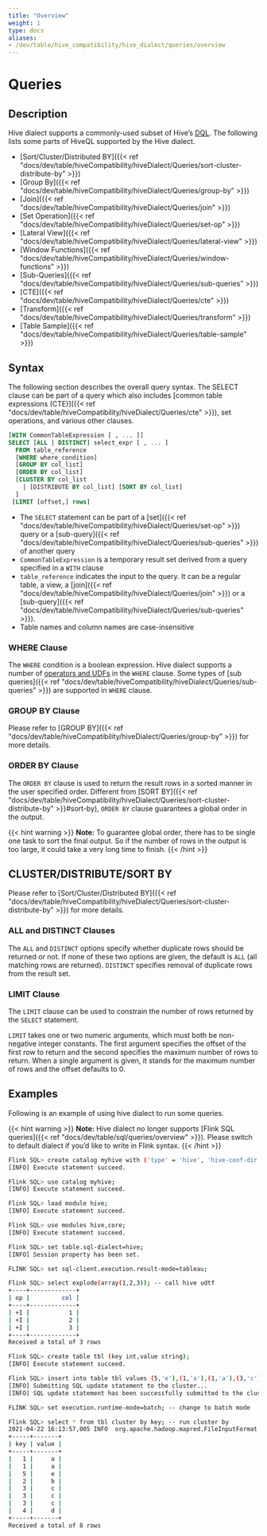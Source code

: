 ```yaml
---
title: "Overview"
weight: 1
type: docs
aliases:
- /dev/table/hive_compatibility/hive_dialect/queries/overview
---
```

<!--
Licensed to the Apache Software Foundation (ASF) under one
or more contributor license agreements.  See the NOTICE file
distributed with this work for additional information
regarding copyright ownership.  The ASF licenses this file
to you under the Apache License, Version 2.0 (the
"License"); you may not use this file except in compliance
with the License.  You may obtain a copy of the License at
  http://www.apache.org/licenses/LICENSE-2.0
Unless required by applicable law or agreed to in writing,
software distributed under the License is distributed on an
"AS IS" BASIS, WITHOUT WARRANTIES OR CONDITIONS OF ANY
KIND, either express or implied.  See the License for the
specific language governing permissions and limitations
under the License.
-->

# Queries

## Description

Hive dialect supports a commonly-used subset of Hive’s [DQL](https://cwiki.apache.org/confluence/display/Hive/LanguageManual+Select).
The following lists some parts of HiveQL supported by the Hive dialect.

- [Sort/Cluster/Distributed BY]({{< ref "docs/dev/table/hiveCompatibility/hiveDialect/Queries/sort-cluster-distribute-by" >}})
- [Group By]({{< ref "docs/dev/table/hiveCompatibility/hiveDialect/Queries/group-by" >}})
- [Join]({{< ref "docs/dev/table/hiveCompatibility/hiveDialect/Queries/join" >}})
- [Set Operation]({{< ref "docs/dev/table/hiveCompatibility/hiveDialect/Queries/set-op" >}})
- [Lateral View]({{< ref "docs/dev/table/hiveCompatibility/hiveDialect/Queries/lateral-view" >}})
- [Window Functions]({{< ref "docs/dev/table/hiveCompatibility/hiveDialect/Queries/window-functions" >}})
- [Sub-Queries]({{< ref "docs/dev/table/hiveCompatibility/hiveDialect/Queries/sub-queries" >}})
- [CTE]({{< ref "docs/dev/table/hiveCompatibility/hiveDialect/Queries/cte" >}})
- [Transform]({{< ref "docs/dev/table/hiveCompatibility/hiveDialect/Queries/transform" >}})
- [Table Sample]({{< ref "docs/dev/table/hiveCompatibility/hiveDialect/Queries/table-sample" >}})

## Syntax

The following section describes the overall query syntax.
The SELECT clause can be part of a query which also includes [common table expressions (CTE)]({{< ref "docs/dev/table/hiveCompatibility/hiveDialect/Queries/cte" >}}), set operations, and various other clauses.

```sql
[WITH CommonTableExpression [ , ... ]]
SELECT [ALL | DISTINCT] select_expr [ , ... ]
  FROM table_reference
  [WHERE where_condition]
  [GROUP BY col_list]
  [ORDER BY col_list]
  [CLUSTER BY col_list
    | [DISTRIBUTE BY col_list] [SORT BY col_list]
  ]
 [LIMIT [offset,] rows]
```
- The `SELECT` statement can be part of a [set]({{< ref "docs/dev/table/hiveCompatibility/hiveDialect/Queries/set-op" >}}) query or a [sub-query]({{< ref "docs/dev/table/hiveCompatibility/hiveDialect/Queries/sub-queries" >}}) of another query
- `CommonTableExpression` is a temporary result set derived from a query specified in a `WITH` clause
- `table_reference` indicates the input to the query. It can be a regular table, a view, a [join]({{< ref "docs/dev/table/hiveCompatibility/hiveDialect/Queries/join" >}}) or a [sub-query]({{< ref "docs/dev/table/hiveCompatibility/hiveDialect/Queries/sub-queries" >}}).
- Table names and column names are case-insensitive

### WHERE Clause

The `WHERE` condition is a boolean expression. Hive dialect supports a number of [operators and UDFs](https://cwiki.apache.org/confluence/display/Hive/LanguageManual+UDF)
in the `WHERE` clause. Some types of [sub queries]({{< ref "docs/dev/table/hiveCompatibility/hiveDialect/Queries/sub-queries" >}}) are supported in `WHERE` clause.

### GROUP BY Clause

Please refer to [GROUP BY]({{< ref "docs/dev/table/hiveCompatibility/hiveDialect/Queries/group-by" >}}) for more details.

### ORDER BY Clause

The `ORDER BY` clause is used to return the result rows in a sorted manner in the user specified order.
Different from [SORT BY]({{< ref "docs/dev/table/hiveCompatibility/hiveDialect/Queries/sort-cluster-distribute-by" >}}#sort-by), `ORDER BY` clause guarantees
a global order in the output.

{{< hint warning >}}
**Note:**
To guarantee global order, there has to be single one task to sort the final output.
So if the number of rows in the output is too large, it could take a very long time to finish.
{{< /hint >}}

## CLUSTER/DISTRIBUTE/SORT BY

Please refer to [Sort/Cluster/Distributed BY]({{< ref "docs/dev/table/hiveCompatibility/hiveDialect/Queries/sort-cluster-distribute-by" >}}) for more details.

### ALL and DISTINCT Clauses

The `ALL` and `DISTINCT` options specify whether duplicate rows should be returned or not.
If none of these two options are given, the default is `ALL` (all matching rows are returned).
`DISTINCT` specifies removal of duplicate rows from the result set.

### LIMIT Clause

The `LIMIT` clause can be used to constrain the number of rows returned by the `SELECT` statement.

`LIMIT` takes one or two numeric arguments, which must both be non-negative integer constants.
The first argument specifies the offset of the first row to return and the second specifies the maximum number of rows to return.
When a single argument is given, it stands for the maximum number of rows and the offset defaults to 0.

## Examples

Following is an example of using hive dialect to run some queries.

{{< hint warning >}}
**Note:** Hive dialect no longer supports [Flink SQL queries]({{< ref "docs/dev/table/sql/queries/overview" >}}). Please switch to default dialect if you’d like to write in Flink syntax.
{{< /hint >}}

```bash
Flink SQL> create catalog myhive with ('type' = 'hive', 'hive-conf-dir' = '/opt/hive-conf');
[INFO] Execute statement succeed.

Flink SQL> use catalog myhive;
[INFO] Execute statement succeed.

Flink SQL> load module hive;
[INFO] Execute statement succeed.

Flink SQL> use modules hive,core;
[INFO] Execute statement succeed.

Flink SQL> set table.sql-dialect=hive;
[INFO] Session property has been set.

FLINK SQL> set sql-client.execution.result-mode=tableau;

Flink SQL> select explode(array(1,2,3)); -- call hive udtf
+----+-------------+
| op |         col |
+----+-------------+
| +I |           1 |
| +I |           2 |
| +I |           3 |
+----+-------------+
Received a total of 3 rows

Flink SQL> create table tbl (key int,value string);
[INFO] Execute statement succeed.

Flink SQL> insert into table tbl values (5,'e'),(1,'a'),(1,'a'),(3,'c'),(2,'b'),(3,'c'),(3,'c'),(4,'d');
[INFO] Submitting SQL update statement to the cluster...
[INFO] SQL update statement has been successfully submitted to the cluster:

FLINK SQL> set execution.runtime-mode=batch; -- change to batch mode

Flink SQL> select * from tbl cluster by key; -- run cluster by
2021-04-22 16:13:57,005 INFO  org.apache.hadoop.mapred.FileInputFormat                     [] - Total input paths to process : 1
+-----+-------+
| key | value |
+-----+-------+
|   1 |     a |
|   1 |     a |
|   5 |     e |
|   2 |     b |
|   3 |     c |
|   3 |     c |
|   3 |     c |
|   4 |     d |
+-----+-------+
Received a total of 8 rows
```
